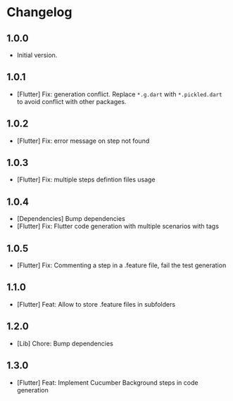 # Changelog

## 1.0.0

- Initial version.

## 1.0.1

- [Flutter] Fix: generation conflict. Replace `*.g.dart` with `*.pickled.dart` to avoid conflict with other packages.

## 1.0.2

- [Flutter] Fix: error message on step not found

## 1.0.3

- [Flutter] Fix: multiple steps defintion files usage

## 1.0.4

- [Dependencies] Bump dependencies
- [Flutter] Fix: Flutter code generation with multiple scenarios with tags

## 1.0.5

- [Flutter] Fix: Commenting a step in a .feature file, fail the test generation

## 1.1.0

- [Flutter] Feat: Allow to store .feature files in subfolders

## 1.2.0

- [Lib] Chore: Bump dependencies

## 1.3.0

- [Flutter] Feat: Implement Cucumber Background steps in code generation